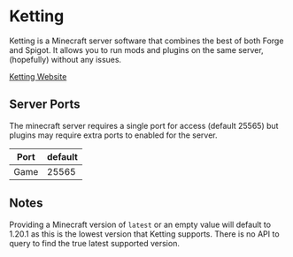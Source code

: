 # Ketting

Ketting is a Minecraft server software that combines the best of both Forge and Spigot. It allows you to run mods and plugins on the same server, (hopefully) without any issues.


[Ketting Website](https://kettingpowered.org/)

## Server Ports

The minecraft server requires a single port for access (default 25565) but plugins may require extra ports to enabled for the server.

| Port  | default |
|-------|---------|
| Game  | 25565   |

## Notes
Providing a Minecraft version of ``latest`` or an empty value will default to 1.20.1 as this is the lowest version that Ketting supports.
There is no API to query to find the true latest supported version.
